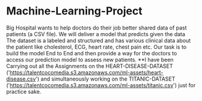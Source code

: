 # Machine-Learning-Project
Big Hospital wants to help doctors do their job better shared data of past patients (a CSV file). We will deliver a model that predicts given the data
The dataset is a labeled and structured and has various clinical data
about the patient like cholesterol, ECG, heart rate, chest pain etc.
Our task is to build the model End to End and then provide a way for the doctors to access
our prediction model to assess new patients. **I have been Carrying out all the Assignments on the HEART-DISEASE-DATASET ('https://talentcocomedia.s3.amazonaws.com/ml-assets/heart-disease.csv') and simultaneously working on the TITANIC-DATASET ('https://talentcocomedia.s3.amazonaws.com/ml-assets/titanic.csv') just for practice sake.
